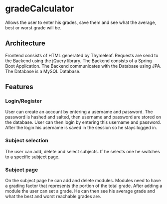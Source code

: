 # gradeCalculator
Allows the user to enter his grades, save them and see what the average, best or worst grade will be.

## Architecture
Frontend consists of HTML generated by Thymeleaf.
Requests are send to the Backend using the jQuery library.
The Backend consists of a Spring Boot Application.
The Backend communicates with the Database using JPA.
The Database is a MySQL Database.

## Features
### Login/Register
User can create an account by entering a username and password.
The password is hashed and salted, then username and password are stored on the database.
User can then login by entering this username and password.
After the login his username is saved in the session so he stays logged in.

### Subject selection
The user can add, delete and select subjects.
If he selects one he switches to a specific subject page.


### Subject page
On the subject page he can add and delete modules.
Modules need to have a grading factor that represents the portion of the total grade.
After adding a module the user can set a grade.
He can then see his average grade and what the best and worst reachable grades are. 
